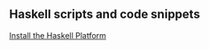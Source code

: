 ## Haskell scripts and code snippets

[Install the Haskell Platform](https://www.haskell.org/platform/#osx-homebrewcask)